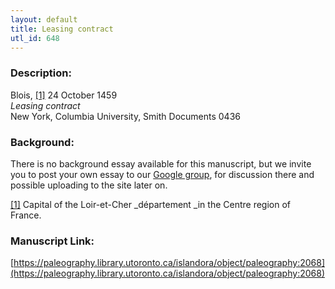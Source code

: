 ```yaml
---
layout: default
title: Leasing contract
utl_id: 648
---
```


### Description:

Blois, <a id="_ftnref1">[[1]](#_ftn1)</a> 24 October 1459<br>
_Leasing contract_<br>
New York, Columbia University, Smith Documents 0436

### Background:

There is no background essay available for this manuscript, but we invite you to post your own essay to our [Google group](https://paleography.library.utoronto.ca/content/group-work), for discussion there and possible uploading to the site later on.

<a id="_ftn1">[[1]](#_ftnref1)</a> Capital of the Loir-et-Cher _département _in the Centre region of France. 

### Manuscript Link:

[https://paleography.library.utoronto.ca/islandora/object/paleography:2068](https://paleography.library.utoronto.ca/islandora/object/paleography:2068)
